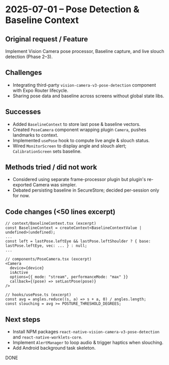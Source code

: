 # 2025-07-01 – Pose Detection & Baseline Context

## Original request / Feature

Implement Vision Camera pose processor, Baseline capture, and live slouch detection (Phase 2–3).

## Challenges

- Integrating third-party `vision-camera-v3-pose-detection` component with Expo Router lifecycle.
- Sharing pose data and baseline across screens without global state libs.

## Successes

- Added `BaselineContext` to store last pose & baseline vectors.
- Created `PoseCamera` component wrapping plugin `Camera`, pushes landmarks to context.
- Implemented `usePose` hook to compute live angle & slouch status.
- Wired `MonitorScreen` to display angle and slouch alert; `CalibrationScreen` sets baseline.

## Methods tried / did not work

- Considered using separate frame-processor plugin but plugin's re-exported Camera was simpler.
- Debated persisting baseline in SecureStore; decided per-session only for now.

## Code changes (<50 lines excerpt)

```tsx
// context/BaselineContext.tsx (excerpt)
const BaselineContext = createContext<BaselineContextValue | undefined>(undefined);
...
const left = lastPose.leftEye && lastPose.leftShoulder ? { base: lastPose.leftEye, vec: ... } : null;
...
```

```tsx
// components/PoseCamera.tsx (excerpt)
<Camera
  device={device}
  isActive
  options={{ mode: "stream", performanceMode: "max" }}
  callback={(pose) => setLastPose(pose)}
/>
```

```tsx
// hooks/usePose.ts (excerpt)
const avg = angles.reduce((s, a) => s + a, 0) / angles.length;
const slouching = avg >= POSTURE_THRESHOLD_DEGREES;
```

## Next steps

- Install NPM packages `react-native-vision-camera-v3-pose-detection` and `react-native-worklets-core`.
- Implement `AlertManager` to loop audio & trigger haptics when slouching.
- Add Android background task skeleton.

DONE
